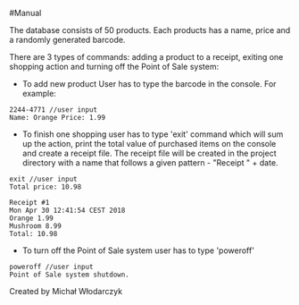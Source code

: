 #Manual

The database consists of 50 products. Each products has a name, price and a randomly generated barcode.

There are 3 types of commands: adding a product to a receipt, exiting one shopping action and turning off the Point of Sale system:

 - To add new product User has to type the barcode in the console. For example:
```
2244-4771 //user input
Name: Orange Price: 1.99 
```
 - To finish one shopping user has to type 'exit' command which will sum up the action, print the total value of purchased items on the console and create a receipt file. The receipt file will be created in the project directory with a name that follows a given pattern - "Receipt " + date.
```
exit //user input
Total price: 10.98 
```  
```  
Receipt #1
Mon Apr 30 12:41:54 CEST 2018
Orange 1.99
Mushroom 8.99
Total: 10.98
```  

 - To turn off the Point of Sale system user has to type 'poweroff'
```  
poweroff //user input
Point of Sale system shutdown.
```  

Created by Michał Włodarczyk